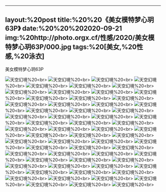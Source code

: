 ﻿---
layout:%20post
title:%20%20《美女模特梦心玥63P》
date:%20%20%202020-09-21
img:%20http://photo.orgx.cf/性感/2020/美女模特梦心玥63P/000.jpg
tags:%20[美女,%20性感,%20泳衣]
---

美女模特梦心玥63P



![天空幻境](http://photo.orgx.cf/性感/2020/美女模特梦心玥63P/001.jpg%20''天空幻境'')%20<br>
![天空幻境](http://photo.orgx.cf/性感/2020/美女模特梦心玥63P/002.jpg%20''天空幻境'')%20<br>
![天空幻境](http://photo.orgx.cf/性感/2020/美女模特梦心玥63P/003.jpg%20''天空幻境'')%20<br>
![天空幻境](http://photo.orgx.cf/性感/2020/美女模特梦心玥63P/004.jpg%20''天空幻境'')%20<br>
![天空幻境](http://photo.orgx.cf/性感/2020/美女模特梦心玥63P/005.jpg%20''天空幻境'')%20<br>
![天空幻境](http://photo.orgx.cf/性感/2020/美女模特梦心玥63P/006.jpg%20''天空幻境'')%20<br>
![天空幻境](http://photo.orgx.cf/性感/2020/美女模特梦心玥63P/007.jpg%20''天空幻境'')%20<br>
![天空幻境](http://photo.orgx.cf/性感/2020/美女模特梦心玥63P/008.jpg%20''天空幻境'')%20<br>
![天空幻境](http://photo.orgx.cf/性感/2020/美女模特梦心玥63P/009.jpg%20''天空幻境'')%20<br>
![天空幻境](http://photo.orgx.cf/性感/2020/美女模特梦心玥63P/010.jpg%20''天空幻境'')%20<br>
![天空幻境](http://photo.orgx.cf/性感/2020/美女模特梦心玥63P/011.jpg%20''天空幻境'')%20<br>
![天空幻境](http://photo.orgx.cf/性感/2020/美女模特梦心玥63P/012.jpg%20''天空幻境'')%20<br>
![天空幻境](http://photo.orgx.cf/性感/2020/美女模特梦心玥63P/013.jpg%20''天空幻境'')%20<br>
![天空幻境](http://photo.orgx.cf/性感/2020/美女模特梦心玥63P/014.jpg%20''天空幻境'')%20<br>
![天空幻境](http://photo.orgx.cf/性感/2020/美女模特梦心玥63P/015.jpg%20''天空幻境'')%20<br>
![天空幻境](http://photo.orgx.cf/性感/2020/美女模特梦心玥63P/016.jpg%20''天空幻境'')%20<br>
![天空幻境](http://photo.orgx.cf/性感/2020/美女模特梦心玥63P/017.jpg%20''天空幻境'')%20<br>
![天空幻境](http://photo.orgx.cf/性感/2020/美女模特梦心玥63P/018.jpg%20''天空幻境'')%20<br>
![天空幻境](http://photo.orgx.cf/性感/2020/美女模特梦心玥63P/019.jpg%20''天空幻境'')%20<br>
![天空幻境](http://photo.orgx.cf/性感/2020/美女模特梦心玥63P/020.jpg%20''天空幻境'')%20<br>
![天空幻境](http://photo.orgx.cf/性感/2020/美女模特梦心玥63P/021.jpg%20''天空幻境'')%20<br>
![天空幻境](http://photo.orgx.cf/性感/2020/美女模特梦心玥63P/022.jpg%20''天空幻境'')%20<br>
![天空幻境](http://photo.orgx.cf/性感/2020/美女模特梦心玥63P/023.jpg%20''天空幻境'')%20<br>
![天空幻境](http://photo.orgx.cf/性感/2020/美女模特梦心玥63P/024.jpg%20''天空幻境'')%20<br>
![天空幻境](http://photo.orgx.cf/性感/2020/美女模特梦心玥63P/025.jpg%20''天空幻境'')%20<br>
![天空幻境](http://photo.orgx.cf/性感/2020/美女模特梦心玥63P/026.jpg%20''天空幻境'')%20<br>
![天空幻境](http://photo.orgx.cf/性感/2020/美女模特梦心玥63P/027.jpg%20''天空幻境'')%20<br>
![天空幻境](http://photo.orgx.cf/性感/2020/美女模特梦心玥63P/028.jpg%20''天空幻境'')%20<br>
![天空幻境](http://photo.orgx.cf/性感/2020/美女模特梦心玥63P/029.jpg%20''天空幻境'')%20<br>
![天空幻境](http://photo.orgx.cf/性感/2020/美女模特梦心玥63P/030.jpg%20''天空幻境'')%20<br>
![天空幻境](http://photo.orgx.cf/性感/2020/美女模特梦心玥63P/031.jpg%20''天空幻境'')%20<br>
![天空幻境](http://photo.orgx.cf/性感/2020/美女模特梦心玥63P/032.jpg%20''天空幻境'')%20<br>
![天空幻境](http://photo.orgx.cf/性感/2020/美女模特梦心玥63P/033.jpg%20''天空幻境'')%20<br>
![天空幻境](http://photo.orgx.cf/性感/2020/美女模特梦心玥63P/034.jpg%20''天空幻境'')%20<br>
![天空幻境](http://photo.orgx.cf/性感/2020/美女模特梦心玥63P/035.jpg%20''天空幻境'')%20<br>
![天空幻境](http://photo.orgx.cf/性感/2020/美女模特梦心玥63P/036.jpg%20''天空幻境'')%20<br>
![天空幻境](http://photo.orgx.cf/性感/2020/美女模特梦心玥63P/037.jpg%20''天空幻境'')%20<br>
![天空幻境](http://photo.orgx.cf/性感/2020/美女模特梦心玥63P/038.jpg%20''天空幻境'')%20<br>
![天空幻境](http://photo.orgx.cf/性感/2020/美女模特梦心玥63P/039.jpg%20''天空幻境'')%20<br>
![天空幻境](http://photo.orgx.cf/性感/2020/美女模特梦心玥63P/040.jpg%20''天空幻境'')%20<br>
![天空幻境](http://photo.orgx.cf/性感/2020/美女模特梦心玥63P/041.jpg%20''天空幻境'')%20<br>
![天空幻境](http://photo.orgx.cf/性感/2020/美女模特梦心玥63P/042.jpg%20''天空幻境'')%20<br>
![天空幻境](http://photo.orgx.cf/性感/2020/美女模特梦心玥63P/043.jpg%20''天空幻境'')%20<br>
![天空幻境](http://photo.orgx.cf/性感/2020/美女模特梦心玥63P/044.jpg%20''天空幻境'')%20<br>
![天空幻境](http://photo.orgx.cf/性感/2020/美女模特梦心玥63P/045.jpg%20''天空幻境'')%20<br>
![天空幻境](http://photo.orgx.cf/性感/2020/美女模特梦心玥63P/046.jpg%20''天空幻境'')%20<br>
![天空幻境](http://photo.orgx.cf/性感/2020/美女模特梦心玥63P/047.jpg%20''天空幻境'')%20<br>
![天空幻境](http://photo.orgx.cf/性感/2020/美女模特梦心玥63P/048.jpg%20''天空幻境'')%20<br>
![天空幻境](http://photo.orgx.cf/性感/2020/美女模特梦心玥63P/049.jpg%20''天空幻境'')%20<br>
![天空幻境](http://photo.orgx.cf/性感/2020/美女模特梦心玥63P/050.jpg%20''天空幻境'')%20<br>
![天空幻境](http://photo.orgx.cf/性感/2020/美女模特梦心玥63P/051.jpg%20''天空幻境'')%20<br>
![天空幻境](http://photo.orgx.cf/性感/2020/美女模特梦心玥63P/052.jpg%20''天空幻境'')%20<br>
![天空幻境](http://photo.orgx.cf/性感/2020/美女模特梦心玥63P/053.jpg%20''天空幻境'')%20<br>
![天空幻境](http://photo.orgx.cf/性感/2020/美女模特梦心玥63P/054.jpg%20''天空幻境'')%20<br>
![天空幻境](http://photo.orgx.cf/性感/2020/美女模特梦心玥63P/055.jpg%20''天空幻境'')%20<br>
![天空幻境](http://photo.orgx.cf/性感/2020/美女模特梦心玥63P/056.jpg%20''天空幻境'')%20<br>
![天空幻境](http://photo.orgx.cf/性感/2020/美女模特梦心玥63P/057.jpg%20''天空幻境'')%20<br>
![天空幻境](http://photo.orgx.cf/性感/2020/美女模特梦心玥63P/058.jpg%20''天空幻境'')%20<br>
![天空幻境](http://photo.orgx.cf/性感/2020/美女模特梦心玥63P/059.jpg%20''天空幻境'')%20<br>
![天空幻境](http://photo.orgx.cf/性感/2020/美女模特梦心玥63P/060.jpg%20''天空幻境'')%20<br>
![天空幻境](http://photo.orgx.cf/性感/2020/美女模特梦心玥63P/061.jpg%20''天空幻境'')%20<br>
![天空幻境](http://photo.orgx.cf/性感/2020/美女模特梦心玥63P/062.jpg%20''天空幻境'')%20<br>
![天空幻境](http://photo.orgx.cf/性感/2020/美女模特梦心玥63P/063.jpg%20''天空幻境'')%20<br>